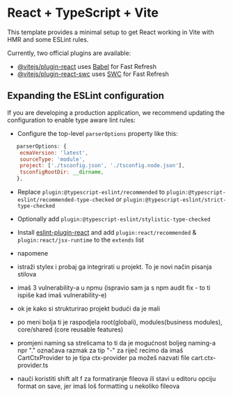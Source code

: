 # React + TypeScript + Vite

This template provides a minimal setup to get React working in Vite with HMR and some ESLint rules.

Currently, two official plugins are available:

- [@vitejs/plugin-react](https://github.com/vitejs/vite-plugin-react/blob/main/packages/plugin-react/README.md) uses [Babel](https://babeljs.io/) for Fast Refresh
- [@vitejs/plugin-react-swc](https://github.com/vitejs/vite-plugin-react-swc) uses [SWC](https://swc.rs/) for Fast Refresh

## Expanding the ESLint configuration

If you are developing a production application, we recommend updating the configuration to enable type aware lint rules:

- Configure the top-level `parserOptions` property like this:

```js
   parserOptions: {
    ecmaVersion: 'latest',
    sourceType: 'module',
    project: ['./tsconfig.json', './tsconfig.node.json'],
    tsconfigRootDir: __dirname,
   },
```

- Replace `plugin:@typescript-eslint/recommended` to `plugin:@typescript-eslint/recommended-type-checked` or `plugin:@typescript-eslint/strict-type-checked`
- Optionally add `plugin:@typescript-eslint/stylistic-type-checked`
- Install [eslint-plugin-react](https://github.com/jsx-eslint/eslint-plugin-react) and add `plugin:react/recommended` & `plugin:react/jsx-runtime` to the `extends` list


- napomene
- istraži stylex i probaj ga integrirati u projekt. To je novi način pisanja stilova
- imaš 3 vulnerability-a u npmu (ispravio sam ja s npm audit fix - to ti ispiše kad imaš vulnerability-e)
- ok je kako si strukturirao projekt budući da je mali
- po meni bolja ti je raspodjela root(globali), modules(business modules), core/shared (core reusable features)
- promjeni naming sa strelicama to ti da je mogućnost boljeg naming-a npr "." označava razmak za tip "-" za riječ recimo
   da imaš CartCtxProvider to je tipa ctx-provider pa možeš nazvati file cart.ctx-provider.ts
- nauči koristiti shift alt f za formatiranje fileova ili stavi u editoru opciju format on save, jer imaš loš formatting u nekoliko fileova
